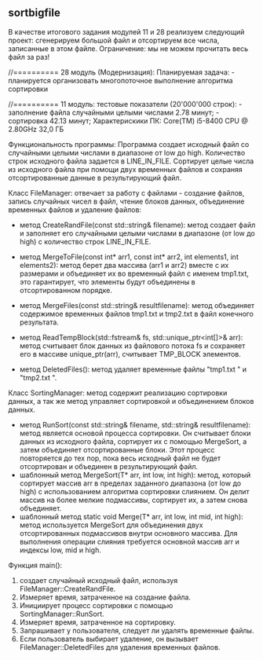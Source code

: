 ## sortbigfile

В качестве итогового задания модулей 11 и 28 реализуем следующий проект: 
сгенерируем большой файл и отсортируем все числа, записанные в этом файле.
Ограничение: мы не можем прочитать весь файл за раз!

//==========
28 модуль (Модернизация):
Планируемая задача: 
	- планируется организовать многопоточное выполнение алгоритма сортировки

//==========
11 модуль:
тестовые показатели (20'000'000 строк): 
	- заполнение файла случайными целыми числами 2.78 минут;
	- сортировка 42.13 минут;
Характерискики ПК: 
	Core(TM) i5-8400 CPU @ 2.80GHz
	32,0 ГБ



Функциональность программы:
Программа создает исходный файл со случайными целыми числами в диапазоне 
от low до high. Количество строк исходного файла задается в LINE_IN_FILE.
Сортирует целые числа из исходного файла при помощи двух временных файлов 
и сохраняя отсортированные данные в результирующий файл.


Класс FileManager: отвечает за работу с файлами  - создание файлов, запись 
случайных чисел в файл, чтение блоков данных, объединение временных файлов
и удаление файлов:
- метод CreateRandFile(const std::string& filename): метод создает файл 
  и заполняет его случайными целыми числами в диапазоне (от low до high) с
  количество строк LINE_IN_FILE.
				   
- метод MergeToFile(const int* arr1, const int* arr2, int elements1, int elements2): 
  метод берет два массива (arr1 и arr2) вместе с их размерами и объединяет
  их во временный файл с именем tmp1.txt, это гарантирует, что элементы будут
  объединены в отсортированном порядке.				   
- метод MergeFiles(const std::string& resultfilename): метод объединяет содержимое 
  временных файлов tmp1.txt и tmp2.txt в файл конечного результата.				   
- метод ReadTempBlock(std::fstream& fs, std::unique_ptr<int[]>& arr):
  метод считывает   блок данных из файлового потока fs и сохраняет его в
  массиве unique_ptr(arr), считывает TMP_BLOCK элементов.
- метод DeletedFiles(): метод удаляет временные файлы "tmp1.txt " и "tmp2.txt ".


Класс SortingManager: метод содержит реализацию сортировки данных, а так же 
метод управляет сортировкой и объединением блоков данных.
- метод RunSort(const std::string& filename, std::string& resultfilename):
  метод является основой процесса сортировки. Он считывает блоки данных из
  исходного файла, сортирует их с помощью MergeSort, а затем объединяет
  отсортированные блоки. Этот процесс повторяется до тех пор, пока весь
  исходный файл не будет отсортирован и объединен в результирующий файл.
- шаблонный метод MergeSort(T* arr, int low, int high): метод, который
  сортирует массив arr в пределах заданного диапазона (от low до high) с
  использованием алгоритма сортировки слиянием. Он делит массив на более
  мелкие подмассивы, сортирует их, а затем снова объединяет.				   
- шаблонный метод static void Merge(T* arr, int low, int mid, int high):
  метод используется MergeSort для объединения двух отсортированных подмассивов
  внутри основного массива. Для выполнения операции слияния требуется основной 
  массив arr и индексы low, mid и high.


Функция main():
1. создает случайный исходный файл, используя FileManager::CreateRandFile.
2. Измеряет время, затраченное на создание файла.
3. Инициирует процесс сортировки с помощью SortingManager::RunSort.
4. Измеряет время, затраченное на сортировку.
5. Запрашивает у пользователя, следует ли удалять временные файлы.
6. Если пользователь выбирает удаление, он вызывает FileManager::DeletedFiles для удаления временных файлов.